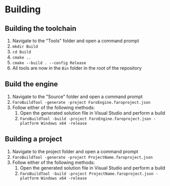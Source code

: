 # Building

## Building the toolchain
1. Navigate to the "Tools" folder and open a command prompt
2. `mkdir Build`
3. `cd Build`
4. `cmake ..`
5. `cmake --build . --config Release`
6. All tools are now in the `Bin` folder in the root of the repository

## Build the engine
1. Navigate to the "Source" folder and open a command prompt
2. `FaroBuildTool -generate -project FaroEngine.faroproject.json`
3. Follow either of the following methods:
    1. Open the generated solution file in Visual Studio and perform a build
    2. `FaroBuildTool -build -project FaroEngine.faroproject.json -platform Windows x64 -release`


## Building a project
1. Navigate to the project folder and open a command prompt
2. `FaroBuildTool -generate -project ProjectName.faroproject.json`
3. Follow either of the following methods:
    1. Open the generated solution file in Visual Studio and perform a build
    2. `FaroBuildTool -build -project ProjectName.faroproject.json -platform Windows x64 -release`
